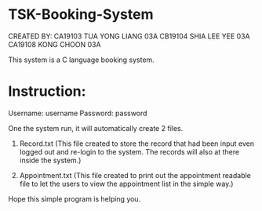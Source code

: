 # TSK-Booking-System
CREATED BY:
CA19103	TUA YONG LIANG	03A
CB19104	SHIA LEE YEE	  03A
CA19108	KONG CHOON	    03A

This system is a C language booking system.

# Instruction:

Username: username
Password: password

One the system run, it will automatically create 2 files.
1. Record.txt (This file created to store the record that had been input even logged out and re-login to the system. The records will also at there inside the system.)

2. Appointment.txt (This file created to print out the appointment readable file to let the users to view the appointment list in the simple way.)


Hope this simple program is helping you.
